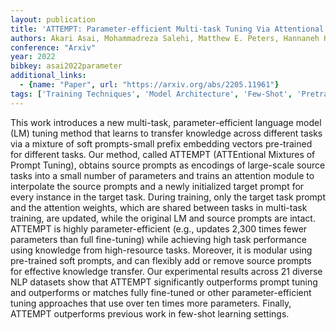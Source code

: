 ```yaml
---
layout: publication
title: 'ATTEMPT: Parameter-efficient Multi-task Tuning Via Attentional Mixtures Of Soft Prompts'
authors: Akari Asai, Mohammadreza Salehi, Matthew E. Peters, Hannaneh Hajishirzi
conference: "Arxiv"
year: 2022
bibkey: asai2022parameter
additional_links:
  - {name: "Paper", url: "https://arxiv.org/abs/2205.11961"}
tags: ['Training Techniques', 'Model Architecture', 'Few-Shot', 'Pretraining Methods', 'Fine-Tuning', 'Prompting', 'Attention Mechanism']
---
```

This work introduces a new multi-task, parameter-efficient language model
(LM) tuning method that learns to transfer knowledge across different tasks via
a mixture of soft prompts-small prefix embedding vectors pre-trained for
different tasks. Our method, called ATTEMPT (ATTEntional Mixtures of Prompt
Tuning), obtains source prompts as encodings of large-scale source tasks into a
small number of parameters and trains an attention module to interpolate the
source prompts and a newly initialized target prompt for every instance in the
target task. During training, only the target task prompt and the attention
weights, which are shared between tasks in multi-task training, are updated,
while the original LM and source prompts are intact. ATTEMPT is highly
parameter-efficient (e.g., updates 2,300 times fewer parameters than full
fine-tuning) while achieving high task performance using knowledge from
high-resource tasks. Moreover, it is modular using pre-trained soft prompts,
and can flexibly add or remove source prompts for effective knowledge transfer.
Our experimental results across 21 diverse NLP datasets show that ATTEMPT
significantly outperforms prompt tuning and outperforms or matches fully
fine-tuned or other parameter-efficient tuning approaches that use over ten
times more parameters. Finally, ATTEMPT outperforms previous work in few-shot
learning settings.
